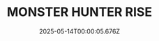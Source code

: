 ---
title: "MONSTER HUNTER RISE"
id: 1446780
date: 2025-05-14T00:00:05.676Z
link: games/steam/recent/monster-hunter-rise
image: http://media.steampowered.com/steamcommunity/public/images/apps/1446780/560dd364b52075b783424961a43c01f9b69fde15.jpg
playtime_2weeks: 2233
playtime_forever: 9578
playtime_windows_forever: 0
playtime_mac_forever: 0
playtime_linux_forever: 9578
playtime_deck_forever: 9578
---